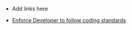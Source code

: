 - Add links here

- [Enforce Developer to follow coding standards](https://medium.com/@shamique/enforce-developer-to-follow-coding-standards-9bf76214e0ce)

